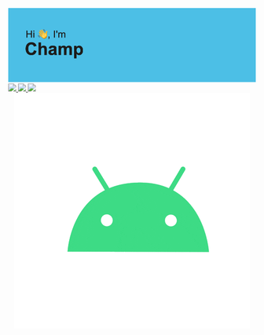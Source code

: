 <img src="header.png">


<a href="https://github.com/champnc">
  <img height="180em" src="https://github-readme-stats.vercel.app/api?username=champnc&theme=dark&show_icons=true" />
  <img height="180em" src="https://github-readme-stats.vercel.app/api/top-langs/?username=champnc&theme=dark&layout=compact" />
  <img height="180em" src="https://github-readme-streak-stats.herokuapp.com?user=champnc&theme=dracula&date_format=M%20j%5B%2C%20Y%5D&sideNums=FFFFFF&currStreakLabel=FFFFFF&sideLabels=B7B7B7&background=151515" />
</a>
<div align="center">
  <img src="android-gif-wo-bg.gif">
<div>
